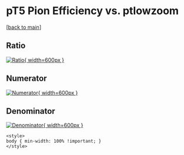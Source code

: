 # pT5 Pion Efficiency vs. ptlowzoom

[[back to main](./)]



## Ratio

[![Ratio](../mtv/var/pT5_211_eff_ptlowzoom.png){ width=600px }](../mtv/var/pT5_211_eff_ptlowzoom.pdf)

## Numerator

[![Numerator](../mtv/num/pT5_211_eff_ptlowzoom_num.png){ width=600px }](../mtv/num/pT5_211_eff_ptlowzoom_num.pdf)

## Denominator

[![Denominator](../mtv/den/pT5_211_eff_ptlowzoom_den.png){ width=600px }](../mtv/den/pT5_211_eff_ptlowzoom_den.pdf)


``` {=html}
<style>
body { min-width: 100% !important; }
</style>
```
